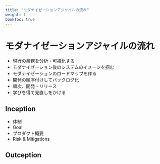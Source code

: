 ```yaml
---
title: "モダナイゼーションアジャイルの流れ"
weight: 1
bookToc: true
---
```


# モダナイゼーションアジャイルの流れ

- 現行の業務を分析・可視化する
- モダナイゼーション後のシステムのイメージを掴む
- モダナイゼーションのロードマップを作る
- 開発の順序付けしてバックログ化
- 順次、開発・リリース
- 学びを得て見直しをかける

## Inception

- 体制
- Goal
- プロダクト概要
- Risk & Mitigations

## Outception
